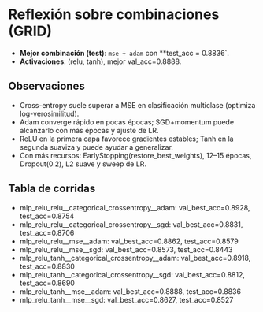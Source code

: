 # Reflexión sobre combinaciones (GRID)

- **Mejor combinación (test)**: `mse + adam` con **test_acc = 0.8836`.
- **Activaciones**: (relu, tanh), mejor val_acc=0.8888.

## Observaciones
- Cross-entropy suele superar a MSE en clasificación multiclase (optimiza log-verosimilitud).
- Adam converge rápido en pocas épocas; SGD+momentum puede alcanzarlo con más épocas y ajuste de LR.
- ReLU en la primera capa favorece gradientes estables; Tanh en la segunda suaviza y puede ayudar a generalizar.
- Con más recursos: EarlyStopping(restore_best_weights), 12–15 épocas, Dropout(0.2), L2 suave y sweep de LR.

## Tabla de corridas
- mlp_relu_relu__categorical_crossentropy__adam: val_best_acc=0.8928, test_acc=0.8754
- mlp_relu_relu__categorical_crossentropy__sgd: val_best_acc=0.8831, test_acc=0.8706
- mlp_relu_relu__mse__adam: val_best_acc=0.8862, test_acc=0.8579
- mlp_relu_relu__mse__sgd: val_best_acc=0.8573, test_acc=0.8443
- mlp_relu_tanh__categorical_crossentropy__adam: val_best_acc=0.8918, test_acc=0.8830
- mlp_relu_tanh__categorical_crossentropy__sgd: val_best_acc=0.8812, test_acc=0.8690
- mlp_relu_tanh__mse__adam: val_best_acc=0.8888, test_acc=0.8836
- mlp_relu_tanh__mse__sgd: val_best_acc=0.8627, test_acc=0.8527

